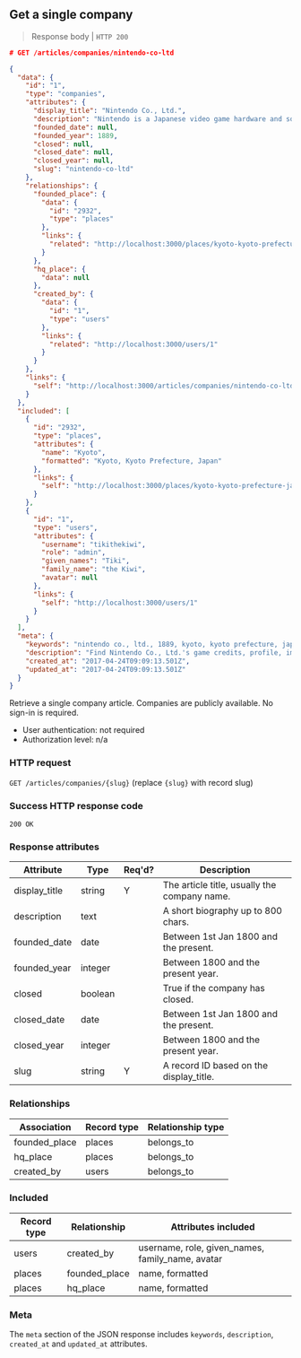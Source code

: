 ## <a name="companies_show"></a>Get a single company

> Response body | `HTTP 200`

```JSON
# GET /articles/companies/nintendo-co-ltd

{
  "data": {
    "id": "1",
    "type": "companies",
    "attributes": {
      "display_title": "Nintendo Co., Ltd.",
      "description": "Nintendo is a Japanese video game hardware and software company founded in 1889.",
      "founded_date": null,
      "founded_year": 1889,
      "closed": null,
      "closed_date": null,
      "closed_year": null,
      "slug": "nintendo-co-ltd"
    },
    "relationships": {
      "founded_place": {
        "data": {
          "id": "2932",
          "type": "places"
        },
        "links": {
          "related": "http://localhost:3000/places/kyoto-kyoto-prefecture-japan"
        }
      },
      "hq_place": {
        "data": null
      },
      "created_by": {
        "data": {
          "id": "1",
          "type": "users"
        },
        "links": {
          "related": "http://localhost:3000/users/1"
        }
      }
    },
    "links": {
      "self": "http://localhost:3000/articles/companies/nintendo-co-ltd"
    }
  },
  "included": [
    {
      "id": "2932",
      "type": "places",
      "attributes": {
        "name": "Kyoto",
        "formatted": "Kyoto, Kyoto Prefecture, Japan"
      },
      "links": {
        "self": "http://localhost:3000/places/kyoto-kyoto-prefecture-japan"
      }
    },
    {
      "id": "1",
      "type": "users",
      "attributes": {
        "username": "tikithekiwi",
        "role": "admin",
        "given_names": "Tiki",
        "family_name": "the Kiwi",
        "avatar": null
      },
      "links": {
        "self": "http://localhost:3000/users/1"
      }
    }
  ],
  "meta": {
    "keywords": "nintendo co., ltd., 1889, kyoto, kyoto prefecture, japan, company, profile, biography, trivia, dbljump, video games, pc games, gaming",
    "description": "Find Nintendo Co., Ltd.'s game credits, profile, images and facts at Dbljump, the video game reference.",
    "created_at": "2017-04-24T09:09:13.501Z",
    "updated_at": "2017-04-24T09:09:13.501Z"
  }
}
```

Retrieve a single company article. Companies are publicly available. No sign-in is required.

* User authentication: not required
* Authorization level: n/a

### HTTP request

`GET /articles/companies/{slug}` (replace `{slug}` with record slug)

### Success HTTP response code

`200 OK`

### <a name="company_response_attrs"></a>Response attributes

Attribute | Type | Req'd? | Description
--------- | ---- | ------ | -----------
display_title | string | Y | The article title, usually the company name.
description | text | | A short biography up to 800 chars.
founded_date | date | | Between 1st Jan 1800 and the present.
founded_year | integer | | Between 1800 and the present year.
closed | boolean | | True if the company has closed.
closed_date | date | | Between 1st Jan 1800 and the present.
closed_year | integer | | Between 1800 and the present year.
slug | string | Y | A record ID based on the display_title.

### Relationships

Association | Record type | Relationship type
------------ | ---------- | -----------------
founded_place | places | belongs_to
hq_place | places | belongs_to
created_by | users | belongs_to


### Included

Record type | Relationship | Attributes included
----------- | ------------ | -------------------
users | created_by | username, role, given_names, family_name, avatar
places | founded_place | name, formatted
places | hq_place | name, formatted

### Meta

The `meta` section of the JSON response includes `keywords`, `description`, `created_at` and `updated_at` attributes.
